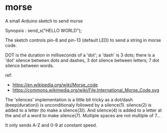 # morse
A small Arduino sketch to send morse

Synopsis : send_s("HELLO WORLD");

The sketch controls pin-8 and pin-13 (default LED) to send
a string in morse code.

DOT is the duration in milliseconds of a 'dot'; a 'dash' is 3 dots;
there is a 'dot' silence between dots and dashes, 3 dot silence between letters;
7 dot silence between words.

ref:
* https://en.wikipedia.org/wiki/Morse_code
* https://commons.wikimedia.org/wiki/File:International_Morse_Code.svg

The 'silences' implementation is a little bit tricky
as a dot/dash (beep(duration)) is unconditionaly followed by a silence(1).
silence(2) is added to a letter (to make a silence(3)).
And silence(4) is added to a letter at the and of a word
to make silence(7).  Multiple spaces are not multiple of 7...

It only sends A-Z and 0-9 at constant speed.
